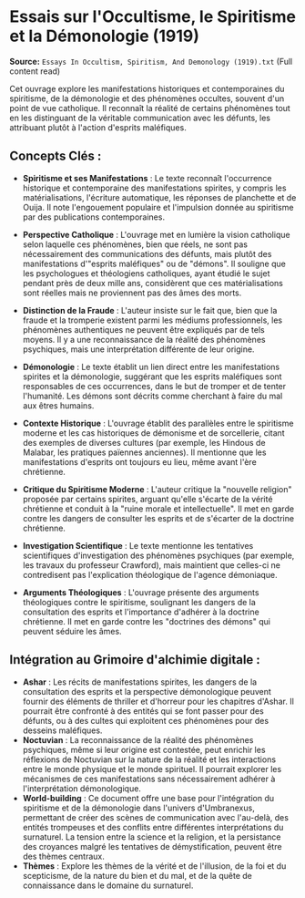 # Essais sur l'Occultisme, le Spiritisme et la Démonologie (1919)

**Source:** `Essays In Occultism, Spiritism, And Demonology (1919).txt` (Full content read)

Cet ouvrage explore les manifestations historiques et contemporaines du spiritisme, de la démonologie et des phénomènes occultes, souvent d'un point de vue catholique. Il reconnaît la réalité de certains phénomènes tout en les distinguant de la véritable communication avec les défunts, les attribuant plutôt à l'action d'esprits maléfiques.

## Concepts Clés :

*   **Spiritisme et ses Manifestations** : Le texte reconnaît l'occurrence historique et contemporaine des manifestations spirites, y compris les matérialisations, l'écriture automatique, les réponses de planchette et de Ouija. Il note l'engouement populaire et l'impulsion donnée au spiritisme par des publications contemporaines.

*   **Perspective Catholique** : L'ouvrage met en lumière la vision catholique selon laquelle ces phénomènes, bien que réels, ne sont pas nécessairement des communications des défunts, mais plutôt des manifestations d'"esprits maléfiques" ou de "démons". Il souligne que les psychologues et théologiens catholiques, ayant étudié le sujet pendant près de deux mille ans, considèrent que ces matérialisations sont réelles mais ne proviennent pas des âmes des morts.

*   **Distinction de la Fraude** : L'auteur insiste sur le fait que, bien que la fraude et la tromperie existent parmi les médiums professionnels, les phénomènes authentiques ne peuvent être expliqués par de tels moyens. Il y a une reconnaissance de la réalité des phénomènes psychiques, mais une interprétation différente de leur origine.

*   **Démonologie** : Le texte établit un lien direct entre les manifestations spirites et la démonologie, suggérant que les esprits maléfiques sont responsables de ces occurrences, dans le but de tromper et de tenter l'humanité. Les démons sont décrits comme cherchant à faire du mal aux êtres humains.

*   **Contexte Historique** : L'ouvrage établit des parallèles entre le spiritisme moderne et les cas historiques de démonisme et de sorcellerie, citant des exemples de diverses cultures (par exemple, les Hindous de Malabar, les pratiques païennes anciennes). Il mentionne que les manifestations d'esprits ont toujours eu lieu, même avant l'ère chrétienne.

*   **Critique du Spiritisme Moderne** : L'auteur critique la "nouvelle religion" proposée par certains spirites, arguant qu'elle s'écarte de la vérité chrétienne et conduit à la "ruine morale et intellectuelle". Il met en garde contre les dangers de consulter les esprits et de s'écarter de la doctrine chrétienne.

*   **Investigation Scientifique** : Le texte mentionne les tentatives scientifiques d'investigation des phénomènes psychiques (par exemple, les travaux du professeur Crawford), mais maintient que celles-ci ne contredisent pas l'explication théologique de l'agence démoniaque.

*   **Arguments Théologiques** : L'ouvrage présente des arguments théologiques contre le spiritisme, soulignant les dangers de la consultation des esprits et l'importance d'adhérer à la doctrine chrétienne. Il met en garde contre les "doctrines des démons" qui peuvent séduire les âmes.

## Intégration au Grimoire d'alchimie digitale :

*   **Ashar** : Les récits de manifestations spirites, les dangers de la consultation des esprits et la perspective démonologique peuvent fournir des éléments de thriller et d'horreur pour les chapitres d'Ashar. Il pourrait être confronté à des entités qui se font passer pour des défunts, ou à des cultes qui exploitent ces phénomènes pour des desseins maléfiques.
*   **Noctuvian** : La reconnaissance de la réalité des phénomènes psychiques, même si leur origine est contestée, peut enrichir les réflexions de Noctuvian sur la nature de la réalité et les interactions entre le monde physique et le monde spirituel. Il pourrait explorer les mécanismes de ces manifestations sans nécessairement adhérer à l'interprétation démonologique.
*   **World-building** : Ce document offre une base pour l'intégration du spiritisme et de la démonologie dans l'univers d'Umbranexus, permettant de créer des scènes de communication avec l'au-delà, des entités trompeuses et des conflits entre différentes interprétations du surnaturel. La tension entre la science et la religion, et la persistance des croyances malgré les tentatives de démystification, peuvent être des thèmes centraux.
*   **Thèmes** : Explore les thèmes de la vérité et de l'illusion, de la foi et du scepticisme, de la nature du bien et du mal, et de la quête de connaissance dans le domaine du surnaturel.
